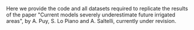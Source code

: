 
Here we provide the code and all datasets required to replicate the results of the paper "Current models severely underestimate future irrigated areas", by A. Puy, S. Lo Piano and A. Saltelli, currently under revision.

